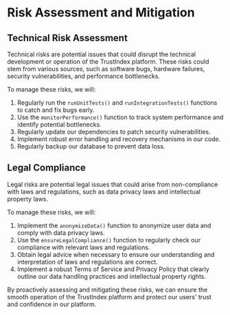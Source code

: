# Risk Assessment and Mitigation

## Technical Risk Assessment

Technical risks are potential issues that could disrupt the technical development or operation of the TrustIndex platform. These risks could stem from various sources, such as software bugs, hardware failures, security vulnerabilities, and performance bottlenecks.

To manage these risks, we will:

1. Regularly run the `runUnitTests()` and `runIntegrationTests()` functions to catch and fix bugs early.
2. Use the `monitorPerformance()` function to track system performance and identify potential bottlenecks.
3. Regularly update our dependencies to patch security vulnerabilities.
4. Implement robust error handling and recovery mechanisms in our code.
5. Regularly backup our database to prevent data loss.

## Legal Compliance

Legal risks are potential legal issues that could arise from non-compliance with laws and regulations, such as data privacy laws and intellectual property laws.

To manage these risks, we will:

1. Implement the `anonymizeData()` function to anonymize user data and comply with data privacy laws.
2. Use the `ensureLegalCompliance()` function to regularly check our compliance with relevant laws and regulations.
3. Obtain legal advice when necessary to ensure our understanding and interpretation of laws and regulations are correct.
4. Implement a robust Terms of Service and Privacy Policy that clearly outline our data handling practices and intellectual property rights.

By proactively assessing and mitigating these risks, we can ensure the smooth operation of the TrustIndex platform and protect our users' trust and confidence in our platform.